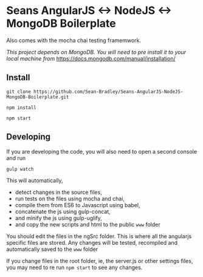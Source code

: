 # Seans AngularJS <-> NodeJS <-> MongoDB Boilerplate

Also comes with the mocha chai testing framemwork.

*This project depends on MongoDB. You will need to pre install it to your local machine from* https://docs.mongodb.com/manual/installation/

## Install

`git clone https://github.com/Sean-Bradley/Seans-AngularJS-NodeJS-MongoDB-Boilerplate.git`

`npm install`

`npm start`

## Developing

If you are developing the code,
you will also need to open a second console and run 

`gulp watch`

This will automatically,
- detect changes in the source files, 
- run tests on the files using mocha and chai,
- compile them from ES6 to Javascript using babel, 
- concatenate the js using gulp-concat,
- and minify the js using gulp-uglify,
- and copy the new scripts and html to the public `www` folder

You should edit the files in the ngSrc folder.
This is where all the angularjs specific files are stored.
Any changes will be tested, recompiled and automatically saved to the `www` folder

If you change files in the root folder, ie, the server.js or other settings files, you may need to re run `npm start` to see any changes.






